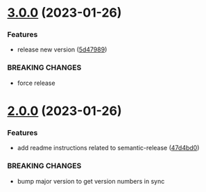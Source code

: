 # [3.0.0](https://github.com/kapowaz/eslint-config/compare/v2.0.0...v3.0.0) (2023-01-26)


### Features

* release new version ([5d47989](https://github.com/kapowaz/eslint-config/commit/5d479893e662ac26cfaccaa0f8c6919131c07bbf))


### BREAKING CHANGES

* force release

# [2.0.0](https://github.com/kapowaz/eslint-config/compare/v1.0.0...v2.0.0) (2023-01-26)


### Features

* add readme instructions related to semantic-release ([47d4bd0](https://github.com/kapowaz/eslint-config/commit/47d4bd0647c0691260430512ca20c455e6dd9155))


### BREAKING CHANGES

* bump major version to get version numbers in sync
